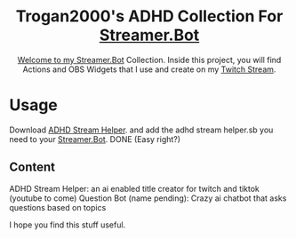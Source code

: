 <h1 align="center">Trogan2000's
ADHD Collection For </a> <a href="https://streamer.bot/"> Streamer.Bot</h1>
<p align="center">
    Welcome to my <a href="https://streamer.bot/">Streamer.Bot</a> Collection. Inside this project, you will find Actions and OBS Widgets that I use and create on my <a href="https://twitch.tv/trogan2000">Twitch Stream</a>.
</p>

# Usage
Download <a href="https://github.com/Trogan2000/Stream-Helper/tree/ADHD-Stream-Helper">ADHD Stream Helper</a>. and add the adhd stream helper.sb you need to your <a href="https://streamer.bot/">Streamer.Bot</a>. DONE (Easy right?)

## Content
ADHD Stream Helper: an ai enabled title creator for twitch and tiktok  (youtube to come)
Question Bot (name pending): Crazy ai chatbot that asks questions based on topics

I hope you find this stuff useful.
